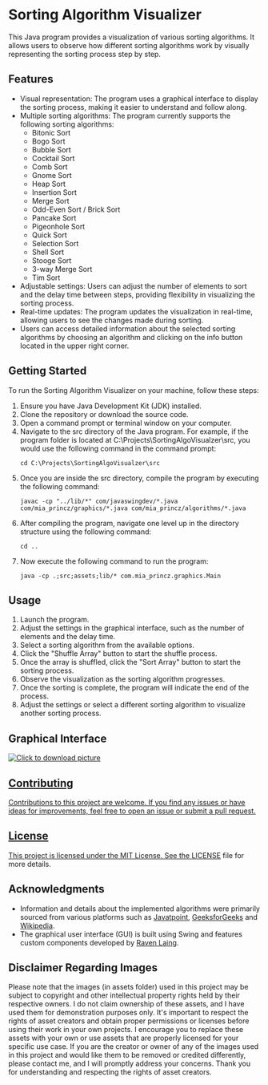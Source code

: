 # Sorting Algorithm Visualizer

This Java program provides a visualization of various sorting algorithms. It allows users to observe how different sorting algorithms work by visually representing the sorting process step by step.

## Features

- Visual representation: The program uses a graphical interface to display the sorting process, making it easier to understand and follow along.
- Multiple sorting algorithms: The program currently supports the following sorting algorithms:
  - Bitonic Sort
  - Bogo Sort
  - Bubble Sort
  - Cocktail Sort
  - Comb Sort
  - Gnome Sort
  - Heap Sort
  - Insertion Sort
  - Merge Sort
  - Odd-Even Sort / Brick Sort
  - Pancake Sort
  - Pigeonhole Sort
  - Quick Sort
  - Selection Sort
  - Shell Sort
  - Stooge Sort
  - 3-way Merge Sort
  - Tim Sort
- Adjustable settings: Users can adjust the number of elements to sort and the delay time between steps, providing flexibility in visualizing the sorting process.
- Real-time updates: The program updates the visualization in real-time, allowing users to see the changes made during sorting.
- Users can access detailed information about the selected sorting algorithms by choosing an algorithm and clicking on the info button located in the upper right corner.

## Getting Started

To run the Sorting Algorithm Visualizer on your machine, follow these steps:

1. Ensure you have Java Development Kit (JDK) installed.
2. Clone the repository or download the source code.
3. Open a command prompt or terminal window on your computer.
4. Navigate to the src directory of the Java program. For example, if the program folder is located at C:\Projects\SortingAlgoVisualzer\src, you would use the following command in the command prompt:
   ```
   cd C:\Projects\SortingAlgoVisualzer\src
   ```
5. Once you are inside the src directory, compile the program by executing the following command:
   ```
   javac -cp "../lib/*" com/javaswingdev/*.java com/mia_princz/graphics/*.java com/mia_princz/algorithms/*.java
   ```
6. After compiling the program, navigate one level up in the directory structure using the following command:
   ```
   cd ..
   ```
7. Now execute the following command to run the program:
   ```
   java -cp .;src;assets;lib/* com.mia_princz.graphics.Main
   ```

## Usage

1. Launch the program.
2. Adjust the settings in the graphical interface, such as the number of elements and the delay time.
3. Select a sorting algorithm from the available options.
4. Click the "Shuffle Array" button to start the shuffle process.
5. Once the array is shuffled, click the "Sort Array" button to start the sorting process.
6. Observe the visualization as the sorting algorithm progresses.
7. Once the sorting is complete, the program will indicate the end of the process.
8. Adjust the settings or select a different sorting algorithm to visualize another sorting process.

## Graphical Interface

<a href="https://media.giphy.com/media/v1.Y2lkPTc5MGI3NjExdDNqcTZpY3ZwNnJ0MThqdmNxeGtkdXFjaW44dHcxdWtscWFsMWxqYSZlcD12MV9pbnRlcm5hbF9naWZfYnlfaWQmY3Q9Zw/mNXiPDnvlvmMtfYuRo/giphy.gif"><img src="https://media.giphy.com/media/v1.Y2lkPTc5MGI3NjExdDNqcTZpY3ZwNnJ0MThqdmNxeGtkdXFjaW44dHcxdWtscWFsMWxqYSZlcD12MV9pbnRlcm5hbF9naWZfYnlfaWQmY3Q9Zw/mNXiPDnvlvmMtfYuRo/giphy.gif" align="center" title="Click to download picture" />

## Contributing

Contributions to this project are welcome. If you find any issues or have ideas for improvements, feel free to open an issue or submit a pull request.

## License

This project is licensed under the MIT License. See the [LICENSE](LICENSE) file for more details.

## Acknowledgments

- Information and details about the implemented algorithms were primarily sourced from various platforms such as [Javatpoint](https://www.javatpoint.com/), [GeeksforGeeks](https://www.geeksforgeeks.org/) and [Wikipedia](https://en.wikipedia.org/wiki/Sorting_algorithm).
- The graphical user interface (GUI) is built using Swing and features custom components developed by [Raven Laing](https://github.com/DJ-Raven).
  
## Disclaimer Regarding Images

Please note that the images (in assets folder) used in this project may be subject to copyright and other intellectual property rights held by their respective owners. I do not claim ownership of these assets, and I have used them for demonstration purposes only. It's important to respect the rights of asset creators and obtain proper permissions or licenses before using their work in your own projects. I encourage you to replace these assets with your own or use assets that are properly licensed for your specific use case. If you are the creator or owner of any of the images used in this project and would like them to be removed or credited differently, please contact me, and I will promptly address your concerns. Thank you for understanding and respecting the rights of asset creators.
